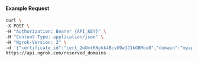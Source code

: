 <!-- Code generated for API Clients. DO NOT EDIT. -->

#### Example Request

```bash
curl \
-X POST \
-H "Authorization: Bearer {API_KEY}" \
-H "Content-Type: application/json" \
-H "Ngrok-Version: 2" \
-d '{"certificate_id":"cert_2wOmtKNpkk4BcvU9wJJ1kGBMoo8","domain":"myapp.mydomain.com","region":"us"}' \
https://api.ngrok.com/reserved_domains
```
